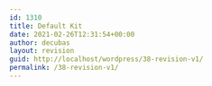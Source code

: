 ```yaml
---
id: 1310
title: Default Kit
date: 2021-02-26T12:31:54+00:00
author: decubas
layout: revision
guid: http://localhost/wordpress/38-revision-v1/
permalink: /38-revision-v1/
---
```

